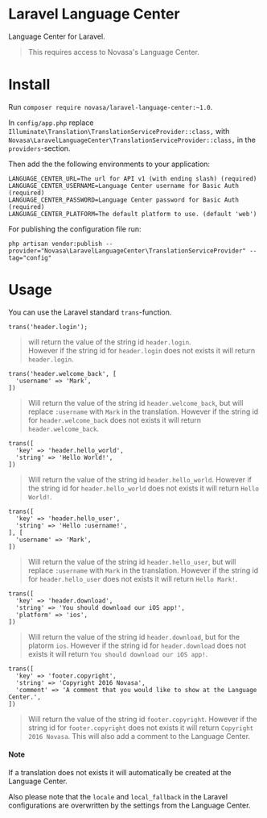# Laravel Language Center
Language Center for Laravel.

> This requires access to Novasa's Language Center.

# Install

Run `composer require novasa/laravel-language-center:~1.0`.

In `config/app.php` replace `Illuminate\Translation\TranslationServiceProvider::class,` with `Novasa\LaravelLanguageCenter\TranslationServiceProvider::class,` in the `providers`-section.

Then add the the following environments to your application:
```
LANGUAGE_CENTER_URL=The url for API v1 (with ending slash) (required)
LANGUAGE_CENTER_USERNAME=Language Center username for Basic Auth (required)
LANGUAGE_CENTER_PASSWORD=Language Center password for Basic Auth (required)
LANGUAGE_CENTER_PLATFORM=The default platform to use. (default 'web')
```

For publishing the configuration file run:
```
php artisan vendor:publish --provider="Novasa\LaravelLanguageCenter\TranslationServiceProvider" --tag="config"
```

# Usage

You can use the Laravel standard `trans`-function.

```
trans('header.login');
```
> will return the value of the string id `header.login`.    
> However if the string id for `header.login` does not exists it will return `header.login`.

```
trans('header.welcome_back', [
  'username' => 'Mark',
])
```
> Will return the value of the string id `header.welcome_back`, but will replace `:username` with `Mark` in the translation.
> However if the string id for `header.welcome_back` does not exists it will return `header.welcome_back`.

```
trans([
  'key' => 'header.hello_world',
  'string' => 'Hello World!',
])
```
> Will return the value of the string id `header.hello_world`.
> However if the string id for `header.hello_world` does not exists it will return `Hello World!`.

```
trans([
  'key' => 'header.hello_user',
  'string' => 'Hello :username!',
], [
  'username' => 'Mark',
])
```
> Will return the value of the string id `header.hello_user`, but will replace `:username` with `Mark` in the translation.
> However if the string id for `header.hello_user` does not exists it will return `Hello Mark!`.

```
trans([
  'key' => 'header.download',
  'string' => 'You should download our iOS app!',
  'platform' => 'ios',
])
```
> Will return the value of the string id `header.download`, but for the platorm `ios`.
> However if the string id for `header.download` does not exists it will return `You should download our iOS app!`.

```
trans([
  'key' => 'footer.copyright',
  'string' => 'Copyright 2016 Novasa',
  'comment' => 'A comment that you would like to show at the Language Center.',
])
```
> Will return the value of the string id `footer.copyright`.
> However if the string id for `footer.copyright` does not exists it will return `Copyright 2016 Novasa`.
> This will also add a comment to the Language Center.

#### Note
If a translation does not exists it will automatically be created at the Language Center.

Also please note that the `locale` and `local_fallback` in the Laravel configurations are overwritten by the settings from the Language Center.

